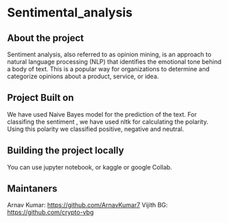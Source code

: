 # Sentimental_analysis

## About the project
Sentiment analysis, also referred to as opinion mining, is an approach to natural language processing (NLP) that identifies the emotional tone behind a body of text. This is a popular way for organizations to determine and categorize opinions about a product, service, or idea.


## Project Built on
We have used Naive Bayes model for the prediction of the text. For classifing the sentiment , we have used nltk for calculating the polarity. Using this polarity we classified positive, negative and neutral. 

## Building the project locally
You can use jupyter notebook, or kaggle or google Collab.

## Maintaners
Arnav Kumar: https://github.com/ArnavKumar7
Vijith BG: https://github.com/crypto-vbg

